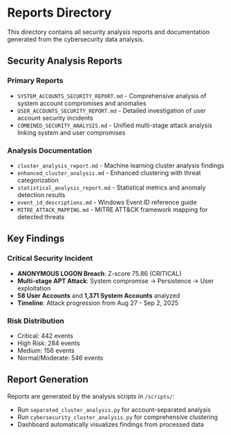# Reports Directory

This directory contains all security analysis reports and documentation generated from the cybersecurity data analysis.

## Security Analysis Reports

### Primary Reports
- `SYSTEM_ACCOUNTS_SECURITY_REPORT.md` - Comprehensive analysis of system account compromises and anomalies
- `USER_ACCOUNTS_SECURITY_REPORT.md` - Detailed investigation of user account security incidents  
- `COMBINED_SECURITY_ANALYSIS.md` - Unified multi-stage attack analysis linking system and user compromises

### Analysis Documentation
- `cluster_analysis_report.md` - Machine learning cluster analysis findings
- `enhanced_cluster_analysis.md` - Enhanced clustering with threat categorization
- `statistical_analysis_report.md` - Statistical metrics and anomaly detection results
- `event_id_descriptions.md` - Windows Event ID reference guide
- `MITRE_ATTACK_MAPPING.md` - MITRE ATT&CK framework mapping for detected threats

## Key Findings

### Critical Security Incident
- **ANONYMOUS LOGON Breach**: Z-score 75.86 (CRITICAL)
- **Multi-stage APT Attack**: System compromise → Persistence → User exploitation
- **58 User Accounts** and **1,371 System Accounts** analyzed
- **Timeline**: Attack progression from Aug 27 - Sep 2, 2025

### Risk Distribution
- Critical: 442 events
- High Risk: 284 events  
- Medium: 156 events
- Normal/Moderate: 546 events

## Report Generation
Reports are generated by the analysis scripts in `/scripts/`:
- Run `separated_cluster_analysis.py` for account-separated analysis
- Run `cybersecurity_cluster_analysis.py` for comprehensive clustering
- Dashboard automatically visualizes findings from processed data